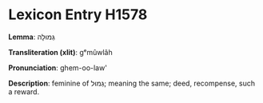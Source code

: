 # Lexicon Entry H1578

**Lemma**: גְּמוּלָה

**Transliteration (xlit)**: gᵉmûwlâh

**Pronunciation**: ghem-oo-law'

**Description**:
feminine of גְּמוּל; meaning the same; deed, recompense, such a reward.
